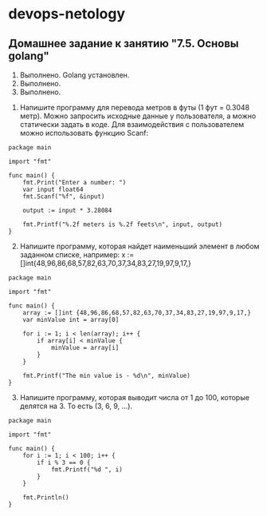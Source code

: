 # devops-netology

## Домашнее задание к занятию "7.5. Основы golang"

1) Выполнено. Golang установлен.
2) Выполнено.
3) Выполнено.

1. Напишите программу для перевода метров в футы (1 фут = 0.3048 метр). Можно запросить исходные данные у пользователя, а можно статически задать в коде. Для взаимодействия с пользователем можно использовать функцию Scanf:

```
package main

import "fmt"

func main() {
    fmt.Print("Enter a number: ")
    var input float64
    fmt.Scanf("%f", &input)

    output := input * 3.28084

    fmt.Printf("%.2f meters is %.2f feets\n", input, output)
}
```

2. Напишите программу, которая найдет наименьший элемент в любом заданном списке, например: x := []int{48,96,86,68,57,82,63,70,37,34,83,27,19,97,9,17,}

```
package main

import "fmt"

func main() {
    array := []int {48,96,86,68,57,82,63,70,37,34,83,27,19,97,9,17,}
    var minValue int = array[0]

    for i := 1; i < len(array); i++ {
        if array[i] < minValue {
            minValue = array[i]
        }
    }

    fmt.Printf("The min value is - %d\n", minValue)
}
```

3. Напишите программу, которая выводит числа от 1 до 100, которые делятся на 3. То есть (3, 6, 9, …).

```
package main

import "fmt"

func main() {
    for i := 1; i < 100; i++ {
        if i % 3 == 0 {
            fmt.Printf("%d ", i)
        }
    }

    fmt.Println()
}
```